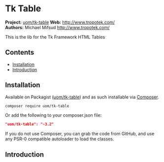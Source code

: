 # Tk Table

__Project:__ [uom/tk-table](http://packagist.org/packages/uom/tk-table)
__Web:__ <http://www.tropotek.com/>  
__Authors:__ Michael Mifsud <http://www.tropotek.com/>  
  
This is the lib for the Tk Framework HTML Tables

## Contents

- [Installation](#installation)
- [Introduction](#introduction)


## Installation

Available on Packagist ([uom/tk-table](http://packagist.org/packages/uom/tk-table))
and as such installable via [Composer](http://getcomposer.org/).

```bash
composer require uom/tk-table
```

Or add the following to your composer.json file:

```json
"uom/tk-table": "~3.2"
```

If you do not use Composer, you can grab the code from GitHub, and use any
PSR-0 compatible autoloader to load the classes.

## Introduction












